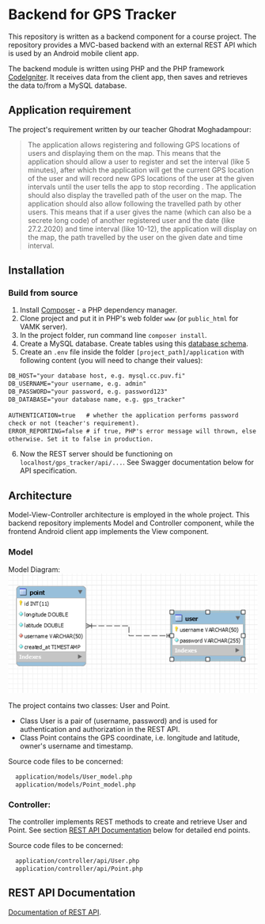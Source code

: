 # Backend for GPS Tracker


This repository is written as a backend component for a course project. The repository provides a MVC-based backend with an external REST API which is used by an Android mobile client app.  
  
The backend module is written using PHP and the PHP framework [CodeIgniter](https://codeigniter.com/). It receives data from the client
app, then saves and retrieves the data to/from a MySQL database.

## Application requirement  
The project's requirement written by our teacher Ghodrat Moghadampour:
> The application allows registering and following GPS locations of users and displaying them on the map. This means that the application should allow a user to register and set the interval (like 5 minutes), after which the application will get the current GPS location of the user and will record new GPS locations of the user at the given intervals until the user tells the app to stop recording . The application should also display the travelled path of the user on the map. The application should also allow following the travelled path by other users. This means that if a user gives the name (which can also be a secrete long code) of another registered user and the date (like 27.2.2020) and time interval (like 10-12), the application will display on the map, the path travelled by the user on the given date and time interval.

## Installation  
### Build from source
1. Install [Composer](https://getcomposer.org/download/) - a PHP dependency manager.
2. Clone project and put it in PHP's web folder `www` (or `public_html` for VAMK server).
3. In the project folder, run command line `composer install`.
4. Create a MySQL database. Create tables using this [database schema](https://github.com/pqhuy98/gps_tracker/blob/master/database-schema.sql).
5. Create an `.env` file inside the folder `[project_path]/application` with following content (you will need to change their values):
```
DB_HOST="your database host, e.g. mysql.cc.puv.fi"
DB_USERNAME="your username, e.g. admin"
DB_PASSWORD="your password, e.g. password123"
DB_DATABASE="your database name, e.g. gps_tracker"

AUTHENTICATION=true   # whether the application performs password check or not (teacher's requirement).
ERROR_REPORTING=false # if true, PHP's error message will thrown, else otherwise. Set it to false in production.
```
6. Now the REST server should be functioning on `localhost/gps_tracker/api/...`. See Swagger documentation below for API specification.

## Architecture
Model-View-Controller architecture is employed in the whole project. This backend repository implements Model and Controller component, while the frontend Android client app implements the View component.

### Model
Model Diagram:  
![Model Diagram](https://raw.githubusercontent.com/pqhuy98/gps_tracker/master/model-diagram.PNG)

The project contains two classes: User and Point.  
- Class User is a pair of (username, password) and is used for authentication and authorization in the REST API.  
- Class Point contains the GPS coordinate, i.e. longitude and latitude, owner's username and timestamp.

Source code files to be concerned:
```
  application/models/User_model.php
  application/models/Point_model.php
```

### Controller:
The controller implements REST methods to create and retrieve User and Point. See section [REST API Documentation](https://github.com/pqhuy98/gps_tracker#rest-api-documentation) below for detailed end points.

Source code files to be concerned:
```
  application/controller/api/User.php
  application/controller/api/Point.php
```

## REST API Documentation
[Documentation of REST API](https://app.swaggerhub.com/apis-docs/pqhuy98/GPS-Tracker/1.0.0).

